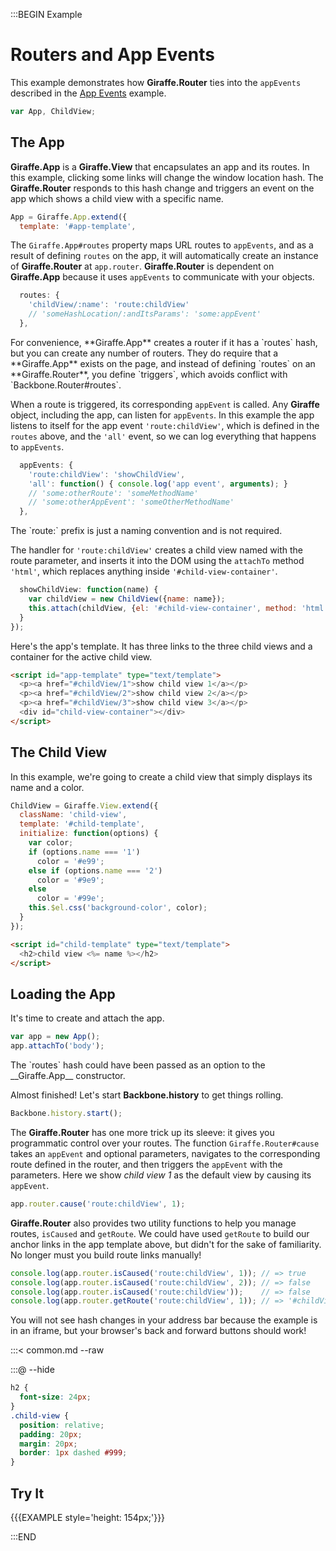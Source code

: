 :::BEGIN Example

# Routers and App Events

This example demonstrates how __Giraffe.Router__ ties into the `appEvents`
described in the [App Events](appEvents.html) example.

```js
var App, ChildView;
```

## The App

__Giraffe.App__ is a __Giraffe.View__ that encapsulates an app and its routes.
In this example, clicking some links will change the window location hash. The
__Giraffe.Router__ responds to this hash change and triggers an event on the app
which shows a child view with a specific name.

```js
App = Giraffe.App.extend({
  template: '#app-template',
```

The `Giraffe.App#routes` property maps URL routes to `appEvents`, and as a result of
defining `routes` on the app, it will automatically create an instance of
__Giraffe.Router__ at `app.router`. __Giraffe.Router__ is dependent on
__Giraffe.App__ because it uses `appEvents` to communicate with your objects.

```js
  routes: {
    'childView/:name': 'route:childView'
    // 'someHashLocation/:andItsParams': 'some:appEvent'
  },
```

<div class="note">
For convenience, **Giraffe.App** creates a router if it has a `routes` hash, but
you can create any number of routers. They do require that a **Giraffe.App**
exists on the page, and instead of defining `routes` on an **Giraffe.Router**,
you define `triggers`, which avoids conflict with `Backbone.Router#routes`.
</div>

When a route is triggered, its corresponding `appEvent` is called. Any
__Giraffe__  object, including the app, can listen for `appEvents`. In this
example the app listens to itself for the app event `'route:childView'`, which
is defined in the `routes` above, and the `'all'` event, so we can log
everything that happens to `appEvents`.

```js
  appEvents: {
    'route:childView': 'showChildView',
    'all': function() { console.log('app event', arguments); }
    // 'some:otherRoute': 'someMethodName'
    // 'some:otherAppEvent': 'someOtherMethodName'
  },
```

<div class="note">
The `route:` prefix is just a naming convention and is not required.
</div>

The handler for `'route:childView'` creates a child view named with the route
parameter, and inserts it into the DOM using the `attachTo` method `'html'`,
which replaces anything inside `'#child-view-container'`.

```js
  showChildView: function(name) {
    var childView = new ChildView({name: name});
    this.attach(childView, {el: '#child-view-container', method: 'html'});
  }
});

```

Here's the app's template. It has three links to the three child views and a
container for the active child view.

```html
<script id="app-template" type="text/template">
  <p><a href="#childView/1">show child view 1</a></p>
  <p><a href="#childView/2">show child view 2</a></p>
  <p><a href="#childView/3">show child view 3</a></p>
  <div id="child-view-container"></div>
</script>
```

## The Child View

In this example, we're going to create a child view that simply displays its
name and a color.

```js
ChildView = Giraffe.View.extend({
  className: 'child-view',
  template: '#child-template',
  initialize: function(options) {
    var color;
    if (options.name === '1')
      color = '#e99';
    else if (options.name === '2')
      color = '#9e9';
    else
      color = '#99e';
    this.$el.css('background-color', color);
  }
});
```

```html
<script id="child-template" type="text/template">
  <h2>child view <%= name %></h2>
</script>
```

## Loading the App

It's time to create and attach the app.

```js
var app = new App();
app.attachTo('body');
```

<div class="note">
The `routes` hash could have been passed as an option to the __Giraffe.App__
constructor.
</div>

Almost finished! Let's start __Backbone.history__ to get things rolling.

```js
Backbone.history.start();
```

The __Giraffe.Router__ has one more trick up its sleeve: it gives you
programmatic control over your routes. The function `Giraffe.Router#cause` takes
an `appEvent` and optional parameters, navigates to the corresponding route
defined in the router, and then triggers the `appEvent` with the parameters.
Here we show _child view 1_ as the default view by causing its `appEvent`.

```js
app.router.cause('route:childView', 1);
```

__Giraffe.Router__ also provides two utility functions to help you manage
routes, `isCaused` and `getRoute`. We could have used `getRoute` to build our
anchor links in the app template above, but didn't for the sake of familiarity.
No longer must you build route links manually!

```js
console.log(app.router.isCaused('route:childView', 1)); // => true
console.log(app.router.isCaused('route:childView', 2)); // => false
console.log(app.router.isCaused('route:childView'));    // => false
console.log(app.router.getRoute('route:childView', 1)); // => '#childView/1'
```

<div class='note'>
You will not see hash changes in your address bar because the example is in an
iframe, but your browser's back and forward buttons should work!
</div>

:::< common.md --raw

:::@ --hide

```css
h2 {
  font-size: 24px;
}
.child-view {
  position: relative;
  padding: 20px;
  margin: 20px;
  border: 1px dashed #999;
}
```

## Try It

{{{EXAMPLE style='height: 154px;'}}}

:::END
